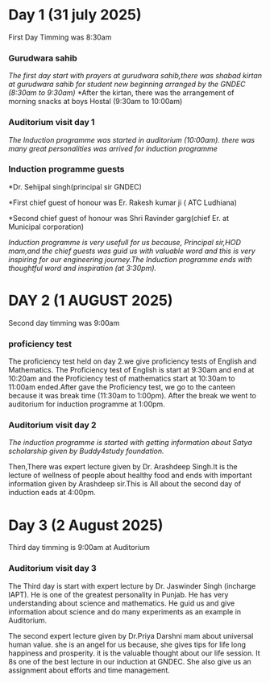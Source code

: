 # Day 1 (31 july 2025)
First Day Timming was 8:30am

### Gurudwara sahib

*The first day start with prayers at gurudwara sahib,there was shabad kirtan at gurudwara sahib for student new beginning arranged by the GNDEC (8:30am to 9:30am)*
*After the kirtan, there was the arrangement of morning snacks at boys Hostal (9:30am to 10:00am)

### Auditorium visit day 1
*The Induction programme was started in auditorium (10:00am). there was many great personalities was arrived for induction programme*

### Induction programme guests

*Dr. Sehijpal singh(principal sir GNDEC)

*First chief guest of honour was Er. Rakesh kumar ji ( ATC Ludhiana)

*Second chief guest of honour was Shri Ravinder garg(chief Er. at Municipal corporation)

*Induction programme is very usefull for us because, Principal sir,HOD mam,and the chief guests was guid us with valuable word and this is very inspiring for our engineering journey.The Induction programme ends with thoughtful word  and inspiration (at 3:30pm).*

# DAY 2 (1 AUGUST 2025)

Second day timming was 9:00am
### proficiency test
The proficiency test held on day 2.we give proficiency tests of English and Mathematics.
The Proficiency test of English is start at 9:30am and end at 10:20am and the Proficiency test of mathematics start at 10:30am to 11:00am ended.After gave the Proficiency test, we go to the canteen because it was break time (11:30am to 1:00pm). After the break we went to auditorium for induction programme at 1:00pm.
### Auditorium visit day 2
*The induction programme is started with getting information about Satya scholarship given by Buddy4study foundation.*

Then,There was expert lecture given by    Dr. Arashdeep Singh.It is the lecture of wellness of people about healthy food and ends with important information given by Arashdeep sir.This is All about the second day of induction eads at 4:00pm. 

# Day 3 (2 August 2025)
Third day timming is 9:00am at Auditorium 
### Auditorium visit day 3
The Third day is start with expert lecture by Dr. Jaswinder Singh (incharge IAPT). He is one of the greatest personality in Punjab. He has very understanding about science and mathematics. He guid us and give information about science and do many experiments as an example in Auditorium.

The second expert lecture given by Dr.Priya Darshni mam about universal human value. she is an angel for us because, she gives tips for life long happiness and prosperity. it is the valuable thought about our life session. It 8s one of the best lecture in our induction at GNDEC. She also give us an assignment about efforts and time management.







